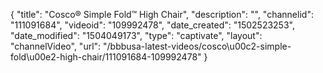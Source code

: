 {
    "title": "Cosco&reg; Simple Fold&trade; High Chair",
    "description": "",
    "channelid": "111091684",
    "videoid": "109992478",
    "date_created": "1502523253",
    "date_modified": "1504049173",
    "type": "captivate",
    "layout": "channelVideo",
    "url": "\/bbbusa-latest-videos\/cosco\u00c2-simple-fold\u00e2-high-chair\/111091684-109992478"
}
